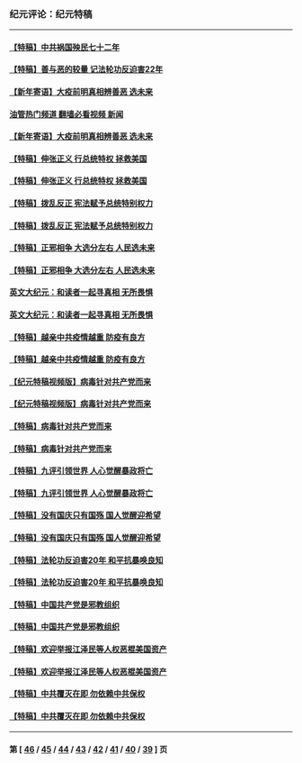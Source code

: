 ### 纪元评论：纪元特稿
---
#### [【特稿】中共祸国殃民七十二年](../../pages/nsc424/n13272607.md?12170330) 
#### [【特稿】善与恶的较量 记法轮功反迫害22年](../../pages/nsc424/n13086597.md?12170330) 
#### [【新年寄语】大疫前明真相辨善恶 选未来](../../pages/nsc424/n12660855.md?12170330) 
#### [油管热门频道 翻墙必看视频 新闻](ok?12170330)
#### [【新年寄语】大疫前明真相辨善恶 选未来](../../pages/nsc424/n12660855.md?12170330) 
#### [【特稿】伸张正义 行总统特权 拯救美国](../../pages/nsc424/n12616806.md?12170330) 
#### [【特稿】伸张正义 行总统特权 拯救美国](../../pages/nsc424/n12616806.md?12170330) 
#### [【特稿】拨乱反正 宪法赋予总统特别权力](../../pages/nsc424/n12598306.md?12170330) 
#### [【特稿】拨乱反正 宪法赋予总统特别权力](../../pages/nsc424/n12598306.md?12170330) 
#### [【特稿】正邪相争 大选分左右 人民选未来](../../pages/nsc424/n12545208.md?12170330) 
#### [【特稿】正邪相争 大选分左右 人民选未来](../../pages/nsc424/n12545208.md?12170330) 
#### [英文大纪元：和读者一起寻真相 无所畏惧](../../pages/nsc424/n12542027.md?12170330) 
#### [英文大纪元：和读者一起寻真相 无所畏惧](../../pages/nsc424/n12542027.md?12170330) 
#### [【特稿】越亲中共疫情越重 防疫有良方](../../pages/nsc424/n12042989.md?12170330) 
#### [【特稿】越亲中共疫情越重 防疫有良方](../../pages/nsc424/n12042989.md?12170330) 
#### [【纪元特稿视频版】病毒针对共产党而来](../../pages/nsc424/n11977328.md?12170330) 
#### [【纪元特稿视频版】病毒针对共产党而来](../../pages/nsc424/n11977328.md?12170330) 
#### [【特稿】病毒针对共产党而来](../../pages/nsc424/n11928818.md?12170330) 
#### [【特稿】病毒针对共产党而来](../../pages/nsc424/n11928818.md?12170330) 
#### [【特稿】九评引领世界 人心觉醒暴政将亡](../../pages/nsc424/n11660496.md?12170330) 
#### [【特稿】九评引领世界 人心觉醒暴政将亡](../../pages/nsc424/n11660496.md?12170330) 
#### [【特稿】没有国庆只有国殇 国人觉醒迎希望](../../pages/nsc424/n11549354.md?12170330) 
#### [【特稿】没有国庆只有国殇 国人觉醒迎希望](../../pages/nsc424/n11549354.md?12170330) 
#### [【特稿】法轮功反迫害20年 和平抗暴唤良知](../../pages/nsc424/n11389135.md?12170330) 
#### [【特稿】法轮功反迫害20年 和平抗暴唤良知](../../pages/nsc424/n11389135.md?12170330) 
#### [【特稿】中国共产党是邪教组织](../../pages/nsc424/n11355551.md?12170330) 
#### [【特稿】中国共产党是邪教组织](../../pages/nsc424/n11355551.md?12170330) 
#### [【特稿】欢迎举报江泽民等人权恶棍美国资产](../../pages/nsc424/n11303040.md?12170330) 
#### [【特稿】欢迎举报江泽民等人权恶棍美国资产](../../pages/nsc424/n11303040.md?12170330) 
#### [【特稿】中共覆灭在即 勿依赖中共保权](../../pages/nsc424/n11278510.md?12170330) 
#### [【特稿】中共覆灭在即 勿依赖中共保权](../../pages/nsc424/n11278510.md?12170330) 

---
#### 第 [ [46](./46.md?12170330) / [45](./45.md?12170330) / [44](./44.md?12170330) / [43](./43.md?12170330) / [42](./42.md?12170330) / [41](./41.md?12170330) / [40](./40.md?12170330) / [39](./39.md?12170330) ] 页
